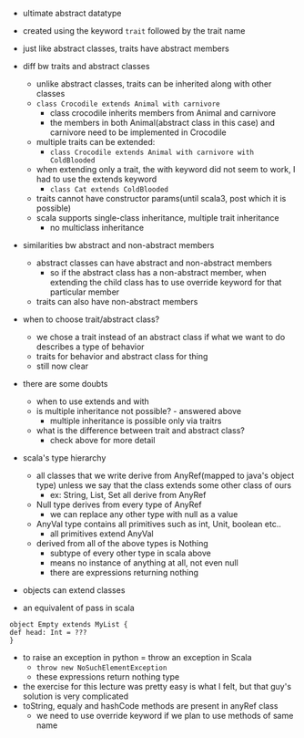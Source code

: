 - ultimate abstract datatype
- created using the keyword `trait` followed by the trait name
- just like abstract classes, traits have abstract members
- diff bw traits and abstract classes
	- unlike abstract classes, traits can be inherited along with other classes
	- `class Crocodile extends Animal with carnivore`
		- class crocodile inherits members from Animal and carnivore
		- the members in both Animal(abstract class in this case) and carnivore need to be implemented in Crocodile
	- multiple traits can be extended:
		- `class Crocodile extends Animal with carnivore with ColdBlooded`
	- when extending only a trait, the with keyword did not seem to work, I had to use the extends keyword
		- `class Cat extends ColdBlooded`
	- traits cannot have constructor params(until scala3, post which it is possible)
	- scala supports single-class inheritance, multiple trait inheritance
		- no multiclass inheritance
- similarities bw abstract and non-abstract members
	- abstract classes can have abstract and non-abstract members
		- so if the abstract class has a non-abstract member, when extending the child class has to use override keyword for that particular member
	- traits can also have non-abstract members
- when to choose trait/abstract class?
	- we chose a trait instead of an abstract class if what we want to do describes a type of behavior
	- traits for behavior and abstract class for thing
	- still now clear
- there are some doubts
	- when to use extends and with
	- is multiple inheritance not possible? - answered above
		- multiple inheritance is possible only via traitrs
	- what is the difference between trait and abstract class?
		- check above for more detail

- scala's type hierarchy
	- all classes that we write derive from AnyRef(mapped to java's object type) unless we say that the class extends some other class of ours
		- ex: String, List, Set all derive from AnyRef
	- Null type derives from every type of AnyRef
		- we can replace any other type with null as a value
	- AnyVal type contains all primitives such as int, Unit, boolean etc..
		- all primitives extend AnyVal
	- derived from all of the above types is Nothing
		- subtype of every other type in scala above
		- means no instance of anything at all, not even null 
		- there are expressions returning nothing
- objects can extend classes
- an equivalent of pass in scala
```
object Empty extends MyList {
def head: Int = ???
}
```
- to raise an exception in python = throw an exception in Scala
	- `throw new NoSuchElementException`
	- these expressions return nothing type
- the exercise for this lecture was pretty easy is what I felt, but that guy's solution is very complicated
- toString, equaly and hashCode methods are present in anyRef class
	- we need to use override keyword if we plan to use methods of same name